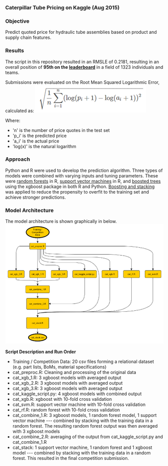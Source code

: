 ### Caterpillar Tube Pricing on Kaggle (Aug 2015)

### Objective
Predict quoted price for hydraulic tube assemblies based on product and supply chain features.

### Results
The script in this repository resulted in an RMSLE of 0.2181, resulting in an overall position of **95th on the [leaderboard](https://www.kaggle.com/c/caterpillar-tube-pricing/leaderboard/private)** in a field of 1323 individuals and teams.

Submissions were evaluated on the Root Mean Squared Logarithmic Error, calculated as:
![rmsle](/imgs/rmsle_eqn.png)

Where:
* 'n' is the number of price quotes in the test set
* 'p_i' is the predicted price
* 'a_i' is the actual price
* 'log(x)' is the natural logarithm

### Approach
Python and R were used to develop the prediction algorithm.  Three types of models were combined with varying inputs and tuning parameters.  These were [random forests](https://cran.r-project.org/web/packages/randomForest/randomForest.pdf) in R, [support vector machines](https://cran.r-project.org/web/packages/e1071/e1071.pdf) in R, and [boosted trees](https://xgboost.readthedocs.org/en/latest/) using the xgboost package in both R and Python.  [Boosting and stacking](http://stats.stackexchange.com/questions/18891/bagging-boosting-and-stacking-in-machine-learning) was applied to reduce the propensity to overfit to the training set and achieve stronger predictions.

### Model Architecture
The model architecture is shown graphically in below.
<img src="/imgs/cat_model_architecture.png" width="700"/>

**Script Description and Run Order**
* Training / Competition Data: 20 csv files forming a relational dataset (e.g. part lists, BoMs, material specifications)
* cat_preproc.R: Cleaning and processing of the original data
* cat_xgb_1.R:  3 xgboost models with averaged output
* cat_xgb_2.R:  3 xgboost models with averaged output
* cat_xgb_3.R:  3 xgboost models with averaged output
* cat_kaggle_script.py: 4 xgboost models with combined output
* cat_xgb.R: xgboost with 10-fold cross validation
* cat_svm.R: support vector machine with 10-fold cross validation
* cat_rf.R: random forest with 10-fold cross validation
* cat_combine_1.R: 3 xgboost models, 1 random forest model, 1 support vector machine --- combined by stacking with the training data in a random forest.  The resulting random forest output was then averaged with 3 xgboost models
* cat_combine_2.R: averaging of the output from cat_kaggle_script.py and cat_combine_1.R
* cat_stack: 1 support vector machine, 1 random forest and 1 xgboost model --- combined by stacking with the training data in a random forest.  This resulted in the final competition submission.
